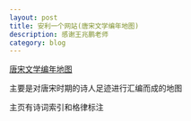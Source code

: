 ```yaml
---
layout: post
title: 安利一个网站(唐宋文学编年地图)
description: 感谢王兆鹏老师
category: blog
---
```

[唐宋文学编年地图](http://sou-yun.com/poetlife.html)

主要是对唐宋时期的诗人足迹进行汇编而成的地图

主页有诗词索引和格律标注

[](/image/1.png)

[](/image/2.png)

[](/image/3.png)